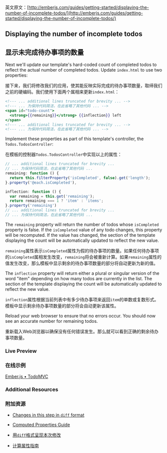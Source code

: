 英文原文：[http://emberjs.com/guides/getting-started/displaying-the-number-of-incomplete-todos/](http://emberjs.com/guides/getting-started/displaying-the-number-of-incomplete-todos/)

## Displaying the number of incomplete todos

## 显示未完成待办事项的数量

Next we'll update our template's hard-coded count of completed todos to reflect the actual number of completed todos. Update `index.html` to use two properties:

接下来，我们将修改我们的应用，使其能反映实际完成的待办事项数量，取缔我们之前的硬编码。我们使用下面两个属相来更新`index.html`：

```handlebars
<!--- ... additional lines truncated for brevity ... -->
<!--- ... 为保持代码简洁，在此省略了其他代码 ... -->
<span id="todo-count">
  <strong>{{remaining}}</strong> {{inflection}} left
</span>
<!--- ... additional lines truncated for brevity ... -->
<!--- ... 为保持代码简洁，在此省略了其他代码 ... -->
```

Implement these properties as part of this template's controller, the `Todos.TodosController`:

在模板的控制器`Todos.TodosController`中实现以上的属性：

```javascript
// ... additional lines truncated for brevity ...
// ... 为保持代码简洁，在此省略了其他代码 ...
remaining: function () {
  return this.filterProperty('isCompleted', false).get('length');
}.property('@each.isCompleted'),

inflection: function () {
  var remaining = this.get('remaining');
  return remaining === 1 ? 'item' : 'items';
}.property('remaining')
// ... additional lines truncated for brevity ...
// ... 为保持代码简洁，在此省略了其他代码 ...
```

The `remaining` property will return the number of todos whose `isCompleted` property is false. If the `isCompleted` value of any todo changes, this property will be recomputed. If the value has changed, the section of the template displaying the count will be automatically updated to reflect the new value.

`remaining`属性表示`isCompleted`属性为假的待办事项的数量。如果任何待办事项的`isCompleted`属相发生改变，`remaining`将会被重新计算。如果`remaining`属性的值发生改变，那么模板中显示剩余的待办事项数量的部分将自动更新为新的值。

The `inflection` property will return either a plural or singular version of the word "item" depending on how many todos are currently in the list. The section of the template displaying the count will be automatically updated to reflect the new value.

`inflection`属性根据当前列表中有多少待办事项来返回`item`的单数或复数形式。模板中显示剩余待办事项数量的部分将会自动更新该属性。

 Reload your web browser to ensure that no errors occur. You should now see an accurate number for remaining todos.

重新载入Web浏览器以确保没有任何错误发生。那么就可以看到正确的剩余待办事项数量。

### Live Preview

### 在线示例

<a class="jsbin-embed" href="http://jsbin.com/onOCIrA/1/embed?live">Ember.js • TodoMVC</a><script src="http://static.jsbin.com/js/embed.js"></script>
  
### Additional Resources

### 附加资源

  * [Changes in this step in `diff` format](https://github.com/emberjs/quickstart-code-sample/commit/b418407ed9666714c82d894d6b70f785674f7a45)
  * [Computed Properties Guide](/guides/object-model/computed-properties/) 

  * [用`diff`格式呈现本次修改](https://github.com/emberjs/quickstart-code-sample/commit/b418407ed9666714c82d894d6b70f785674f7a45)
  * [计算属性指南](/guides/object-model/computed-properties/) 
